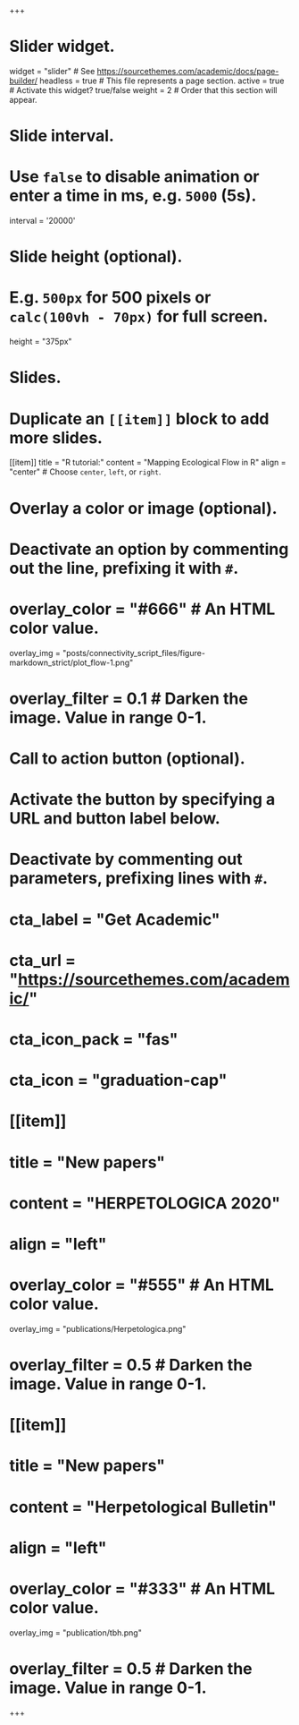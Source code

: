+++
# Slider widget.
widget = "slider"  # See https://sourcethemes.com/academic/docs/page-builder/
headless = true  # This file represents a page section.
active = true  # Activate this widget? true/false
weight = 2  # Order that this section will appear.

# Slide interval.
# Use `false` to disable animation or enter a time in ms, e.g. `5000` (5s).
interval = '20000'

# Slide height (optional).
# E.g. `500px` for 500 pixels or `calc(100vh - 70px)` for full screen.
height = "375px"

# Slides.
# Duplicate an `[[item]]` block to add more slides.
[[item]]
  title = "R tutorial:"
  content = "Mapping Ecological Flow in R"
  align = "center"  # Choose `center`, `left`, or `right`.

  # Overlay a color or image (optional).
  #   Deactivate an option by commenting out the line, prefixing it with `#`.
  #   overlay_color = "#666"  # An HTML color value.
  overlay_img = "posts/connectivity_script_files/figure-markdown_strict/plot_flow-1.png" 
  #   overlay_filter = 0.1  # Darken the image. Value in range 0-1.

  # Call to action button (optional).
  #   Activate the button by specifying a URL and button label below.
  #   Deactivate by commenting out parameters, prefixing lines with `#`.
  # cta_label = "Get Academic"
  # cta_url = "https://sourcethemes.com/academic/"
  # cta_icon_pack = "fas"
  # cta_icon = "graduation-cap"

# [[item]]
#   title = "New papers"
#   content = "HERPETOLOGICA 2020"
#   align = "left"
# 
#   overlay_color = "#555"  # An HTML color value.
 overlay_img = "publications/Herpetologica.png" 
#   overlay_filter = 0.5  # Darken the image. Value in range 0-1.
# 
# [[item]]
#   title = "New papers"
#   content = "Herpetological Bulletin"
#   align = "left"
# 
#   overlay_color = "#333"  # An HTML color value.
  overlay_img = "publication/tbh.png"
#   overlay_filter = 0.5  # Darken the image. Value in range 0-1.
+++

